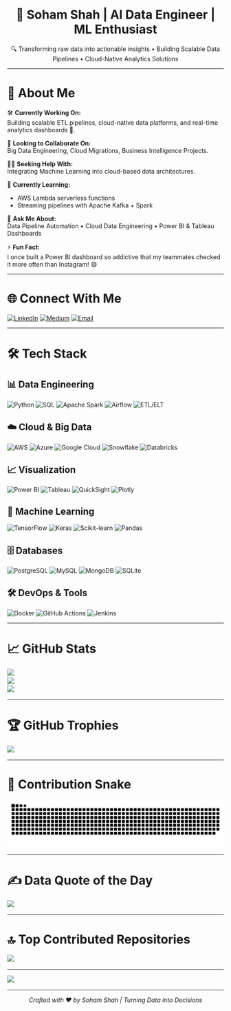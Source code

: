 <!-- AI Data Engineer | ML Enthusiast -->

<h1 align="center">🚀 Soham Shah | AI Data Engineer | ML Enthusiast </h1>

<p align="center">🔍 Transforming raw data into actionable insights • Building Scalable Data Pipelines • Cloud-Native Analytics Solutions</p>

---

# 💫 About Me

🛠️ **Currently Working On:**  
Building scalable ETL pipelines, cloud-native data platforms, and real-time analytics dashboards 🚀.

🤝 **Looking to Collaborate On:**  
Big Data Engineering, Cloud Migrations, Business Intelligence Projects.

🙋‍♂️ **Seeking Help With:**  
Integrating Machine Learning into cloud-based data architectures.

🌱 **Currently Learning:**  
- AWS Lambda serverless functions
- Streaming pipelines with Apache Kafka + Spark

💬 **Ask Me About:**  
Data Pipeline Automation • Cloud Data Engineering • Power BI & Tableau Dashboards

⚡ **Fun Fact:**  
I once built a Power BI dashboard so addictive that my teammates checked it more often than Instagram! 😄

---

# 🌐 Connect With Me

[![LinkedIn](https://img.shields.io/badge/LinkedIn-%230077B5.svg?logo=linkedin&logoColor=white)](https://linkedin.com/in/soham-shah23) 
[![Medium](https://img.shields.io/badge/Medium-12100E?logo=medium&logoColor=white)](https://medium.com/@sohamshah2330) 
[![Email](https://img.shields.io/badge/Email-D14836?logo=gmail&logoColor=white)](mailto:sohamshah2001@gmail.com) 

---

# 🛠 Tech Stack

## 📊 Data Engineering
![Python](https://img.shields.io/badge/Python-3670A0?style=for-the-badge&logo=python&logoColor=ffdd54)
![SQL](https://img.shields.io/badge/SQL-005C9C?style=for-the-badge&logo=postgresql&logoColor=white)
![Apache Spark](https://img.shields.io/badge/Apache%20Spark-FDEE21?style=for-the-badge&logo=apachespark&logoColor=black)
![Airflow](https://img.shields.io/badge/Apache%20Airflow-017CEE?style=for-the-badge&logo=Apache%20Airflow&logoColor=white)
![ETL/ELT](https://img.shields.io/badge/ETL%2FELT-00BFFF?style=for-the-badge)

## ☁️ Cloud & Big Data
![AWS](https://img.shields.io/badge/AWS-FF9900?style=for-the-badge&logo=amazonaws&logoColor=white)
![Azure](https://img.shields.io/badge/Azure-0072C6?style=for-the-badge&logo=microsoftazure&logoColor=white)
![Google Cloud](https://img.shields.io/badge/Google%20Cloud-4285F4?style=for-the-badge&logo=googlecloud&logoColor=white)
![Snowflake](https://img.shields.io/badge/Snowflake-29B5E8?style=for-the-badge&logo=snowflake&logoColor=white)
![Databricks](https://img.shields.io/badge/Databricks-FF3621?style=for-the-badge&logo=databricks&logoColor=white)

## 📈 Visualization
![Power BI](https://img.shields.io/badge/Power%20BI-F2C811?style=for-the-badge&logo=powerbi&logoColor=black)
![Tableau](https://img.shields.io/badge/Tableau-E97627?style=for-the-badge&logo=tableau&logoColor=white)
![QuickSight](https://img.shields.io/badge/AWS%20QuickSight-FF9900?style=for-the-badge&logo=amazonaws&logoColor=white)
![Plotly](https://img.shields.io/badge/Plotly-3F4F75?style=for-the-badge&logo=plotly&logoColor=white)

## 🧠 Machine Learning
![TensorFlow](https://img.shields.io/badge/TensorFlow-FF6F00?style=for-the-badge&logo=tensorflow&logoColor=white)
![Keras](https://img.shields.io/badge/Keras-D00000?style=for-the-badge&logo=keras&logoColor=white)
![Scikit-learn](https://img.shields.io/badge/Scikit--learn-F7931E?style=for-the-badge&logo=scikit-learn&logoColor=white)
![Pandas](https://img.shields.io/badge/Pandas-150458?style=for-the-badge&logo=pandas&logoColor=white)

## 🗄️ Databases
![PostgreSQL](https://img.shields.io/badge/PostgreSQL-336791?style=for-the-badge&logo=postgresql&logoColor=white)
![MySQL](https://img.shields.io/badge/MySQL-005C84?style=for-the-badge&logo=mysql&logoColor=white)
![MongoDB](https://img.shields.io/badge/MongoDB-4EA94B?style=for-the-badge&logo=mongodb&logoColor=white)
![SQLite](https://img.shields.io/badge/SQLite-003B57?style=for-the-badge&logo=sqlite&logoColor=white)

## 🛠️ DevOps & Tools
![Docker](https://img.shields.io/badge/Docker-0db7ed?style=for-the-badge&logo=docker&logoColor=white)
![GitHub Actions](https://img.shields.io/badge/GitHub%20Actions-2088FF?style=for-the-badge&logo=githubactions&logoColor=white)
![Jenkins](https://img.shields.io/badge/Jenkins-D24939?style=for-the-badge&logo=jenkins&logoColor=white)

---

# 📈 GitHub Stats

![](https://github-readme-stats.vercel.app/api?username=23Soham&theme=radical&hide_border=false&include_all_commits=true&count_private=true)
<br/>
![](https://github-readme-streak-stats.herokuapp.com/?user=23Soham&theme=radical&hide_border=false)
<br/>
![](https://github-readme-stats.vercel.app/api/top-langs/?username=23Soham&theme=radical&layout=compact&hide_border=false)

---

# 🏆 GitHub Trophies

![](https://github-profile-trophy.vercel.app/?username=23Soham&theme=tokyonight&no-frame=false&no-bg=false&margin-w=4)

---

# 🐍 Contribution Snake

<p align="center">
  <img src="https://raw.githubusercontent.com/Platane/snk/output/github-contribution-grid-snake.svg" alt="snake animation" />
</p>

---

# ✍️ Data Quote of the Day

![](https://quotes-github-readme.vercel.app/api?type=horizontal&theme=radical)

---

# 🔝 Top Contributed Repositories

![](https://github-contributor-stats.vercel.app/api?username=23Soham&limit=5&theme=nightowl&combine_all_yearly_contributions=true)

---

[![](https://visitcount.itsvg.in/api?id=23Soham&icon=0&color=1)](https://visitcount.itsvg.in)

---

<p align="center">
  <i>Crafted with ❤️ by Soham Shah | Turning Data into Decisions</i>
</p>
